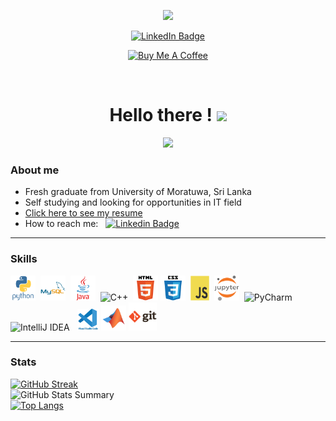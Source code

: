 <p align="center"><img src="https://media.giphy.com/media/M9gbBd9nbDrOTu1Mqx/giphy.gif" width="100"/></p>
<p align="center">
<a href="https://www.linkedin.com/in/dilshvn"><img src="https://img.shields.io/badge/LinkedIn-blue?style=for-the-badge&logo=linkedin&logoColor=white" alt="LinkedIn Badge"></a>
</p>
<p align="center">
<a href="https://www.buymeacoffee.com/dilshvn" target="_blank"><img src="https://cdn.buymeacoffee.com/buttons/default-orange.png" alt="Buy Me A Coffee" height="41" width="174"></a>
</p>
<p align="center"><img src="https://komarev.com/ghpvc/?username=dilshvn&style=flat-square&color=blue" alt=""></p>

<h1 align="center">Hello there ! <img src="https://media.giphy.com/media/hvRJCLFzcasrR4ia7z/giphy.gif" width="40"></h1>

<p align="center"><img src="https://media.giphy.com/media/qx8AUBqnCpAE8/giphy.gif" width="600" height="auto"  /></p>

### About me
- Fresh graduate from University of Moratuwa, Sri Lanka
- Self studying and looking for opportunities in IT field
- <a href="https://github.com/dilshvn/Updated-Resume/blob/main/Dilshan%20Perera%20(CV).pdf">Click here to see my resume</a>
- How to reach me: &nbsp; [![Linkedin Badge](https://img.shields.io/badge/-Dilshan-blue?style=flat&logo=Linkedin&logoColor=white)](https://www.linkedin.com/in/dilshvn)

---

### Skills
<img src="https://github.com/devicons/devicon/blob/master/icons/python/python-original-wordmark.svg" title="Python" alt="Python" width="40" height="40"/>&nbsp;
<img src="https://github.com/devicons/devicon/blob/master/icons/mysql/mysql-original-wordmark.svg" title="MySQL"  alt="MySQL" width="40" height="40"/>&nbsp;
<img src="https://github.com/devicons/devicon/blob/master/icons/java/java-original-wordmark.svg" title="Java" alt="Java" width="40" height="40"/>&nbsp;
<img src="https://github.com/isocpp/logos/blob/master/cpp_logo.png" title="C++" alt="C++" width="30" height="auto"/>&nbsp;
<img src="https://github.com/devicons/devicon/blob/master/icons/html5/html5-original-wordmark.svg" title="HTML5" alt="HTML" width="40" height="40"/>
<img src="https://github.com/devicons/devicon/blob/master/icons/css3/css3-original-wordmark.svg"  title="CSS3" alt="CSS" width="40" height="40"/>&nbsp;
<img src="https://github.com/devicons/devicon/blob/master/icons/javascript/javascript-original.svg" title="JavaScript" alt="JavaScript" width="30" height="40"/>&nbsp;
<img src="https://github.com/devicons/devicon/blob/master/icons/jupyter/jupyter-original-wordmark.svg" title="Jupyter"  alt="Jupyter" width="40" height="40"/>&nbsp;
<img src="https://upload.wikimedia.org/wikipedia/commons/1/1d/PyCharm_Icon.svg" title="PyCharm"  alt="PyCharm" width="35" height="35"/>&nbsp;&nbsp;
<img src="https://upload.wikimedia.org/wikipedia/commons/9/9c/IntelliJ_IDEA_Icon.svg"  title ="IntelliJ IDEA" alt="IntelliJ IDEA" width="35" height="35"/>&nbsp;&nbsp;
<img src="https://github.com/devicons/devicon/blob/master/icons/vscode/vscode-original-wordmark.svg" title ="VS Code" alt="VS Code" width="35" height="35"/>
<img src="https://github.com/devicons/devicon/blob/master/icons/matlab/matlab-original.svg" title ="MATLAB" alt="MATLAB" width="40" height="40"/>
<img src="https://github.com/devicons/devicon/blob/master/icons/git/git-original-wordmark.svg" title ="Git" alt="Git" width="45" height="45"/>&nbsp;

---

### Stats
[![GitHub Streak](http://github-readme-streak-stats.herokuapp.com?user=dilshvn&theme=vision-friendly-dark)](https://git.io/streak-stats)<br>
![GitHub Stats Summary](https://github-readme-stats.vercel.app/api?username=dilshvn&show_icons=true&hide_border=false&&count_private=true&include_all_commits=true&layout=compact&theme=vision-friendly-dark)<br>
[![Top Langs](https://github-readme-stats.vercel.app/api/top-langs/?username=dilshvn&layout=compact&theme=vision-friendly-dark)](https://github.com/anuraghazra/github-readme-stats)
